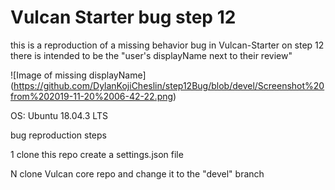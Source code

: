 
# Vulcan Starter bug step 12

this is a reproduction of a  missing behavior bug in Vulcan-Starter
on step 12 there is intended to be the "user's displayName next to their review"

![Image of missing displayName]
(https://github.com/DylanKojiCheslin/step12Bug/blob/devel/Screenshot%20from%202019-11-20%2006-42-22.png)

OS: Ubuntu 18.04.3 LTS

bug reproduction steps

1 clone this repo
create a settings.json file


N clone Vulcan core repo and change it to the "devel" branch 
